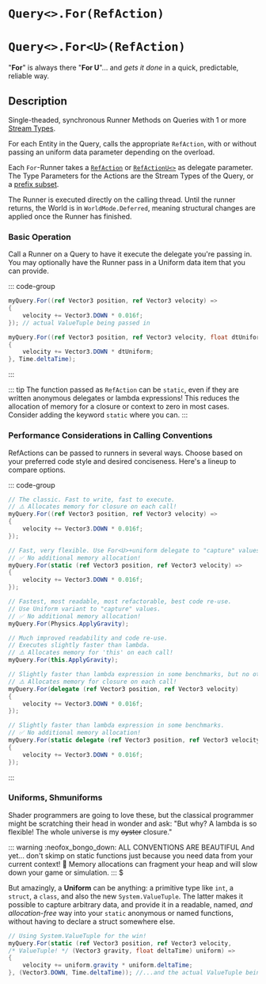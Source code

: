 # `Query<>.For(RefAction)`
# `Query<>.For<U>(RefAction)`

"**For**" is always there "**For U**"... and _gets it done_ in a quick, predictable, reliable way.  

## Description
Single-theaded, synchronous Runner Methods on Queries with 1 or more [Stream Types](StreamTypes.md).

For each Entity in the Query, calls the appropriate `RefAction`, with or without passing an uniform data parameter depending on the overload.

Each `For`-Runner takes a [`RefAction`](Delegates.md#refaction-and-refactionu) or [`RefActionU<>`](Delegates.md#refaction-and-refactionu) as delegate parameter. The Type Parameters for the Actions are the Stream Types of the Query, or a [prefix subset](Query.1-5.md#prefix-subsets).

The Runner is executed directly on the calling thread. Until the runner returns, the World is in `WorldMode.Deferred`, meaning structural changes are applied once the Runner has finished.

### Basic Operation

Call a Runner on a Query to have it execute the delegate you're passing in. You may optionally have the Runner pass in a Uniform data item that you can provide.

::: code-group
```cs [For(...) plain]
myQuery.For((ref Vector3 position, ref Vector3 velocity) => 
{
    velocity += Vector3.DOWN * 0.016f;
}); // actual ValueTuple being passed in
```

```cs [For&lt;U&gt;(...) with uniform]
myQuery.For((ref Vector3 position, ref Vector3 velocity, float dtUniform) => 
{
    velocity += Vector3.DOWN * dtUniform;
}, Time.deltaTime); 

```
:::

::: tip
The function passed as `RefAction` can be `static`, even if they are written anonymous delegates or lambda expressions! This reduces the allocation of memory for a closure or context to zero in most cases. Consider adding the keyword `static` where you can.
:::

### Performance Considerations in Calling Conventions

RefActions can be passed to runners in several ways. Choose based on your preferred code style and desired conciseness. Here's a lineup to compare options.

::: code-group
```cs [lambda]
// The classic. Fast to write, fast to execute.
// ⚠️ Allocates memory for closure on each call!
myQuery.For((ref Vector3 position, ref Vector3 velocity) => 
{
    velocity += Vector3.DOWN * 0.016f;
});
```

```cs [🥇 static lambda]
// Fast, very flexible. Use For<U>+uniform delegate to "capture" values.
// ✅ No additional memory allocation!
myQuery.For(static (ref Vector3 position, ref Vector3 velocity) =>
{
    velocity += Vector3.DOWN * 0.016f;
});
```

```cs [🎖️ static method]
// Fastest, most readable, most refactorable, best code re-use.
// Use Uniform variant to "capture" values.
// ✅ No additional memory allocation!
myQuery.For(Physics.ApplyGravity); 

```


```cs [🥉 named method]
// Much improved readability and code re-use.
// Executes slightly faster than lambda.
// ⚠️ Allocates memory for 'this' on each call!
myQuery.For(this.ApplyGravity); 

```

```cs [🥈 (static) delegate]
// Slightly faster than lambda expression in some benchmarks, but no other upside.
// ⚠️ Allocates memory for closure on each call!
myQuery.For(delegate (ref Vector3 position, ref Vector3 velocity) 
{
    velocity += Vector3.DOWN * 0.016f;
});

// Slightly faster than lambda expression in some benchmarks.
// ✅ No additional memory allocation!
myQuery.For(static delegate (ref Vector3 position, ref Vector3 velocity) 
{
    velocity += Vector3.DOWN * 0.016f;
});
```
:::


### Uniforms, Shmuniforms

Shader programmers are going to love these, but the classical programmer might be scratching their head in wonder and ask: "But why? A lambda is so flexible! The whole universe is my ~~oyster~~ closure."

::: warning :neofox_bongo_down: ALL CONVENTIONS ARE BEAUTIFUL
And yet... don't skimp on static functions just because you need data from your current context! 🦊 Memory allocations can fragment your heap and will slow down your game or simulation. 
:::
$

But amazingly, a **Uniform** can be anything: a primitive type like `int`, a `struct`, a `class`, and also the new `System.ValueTuple`. The latter makes it possible to capture arbitrary data, and provide it in a readable, named, *and allocation-free* way into your `static` anonymous or named functions, without having to declare a struct somewhere else.

```cs
// Using System.ValueTuple for the win!
myQuery.For(static (ref Vector3 position, ref Vector3 velocity, 
/* ValueTuple! */ (Vector3 gravity, float deltaTime) uniform) =>          
{
    velocity += uniform.gravity * uniform.deltaTime;
}, (Vector3.DOWN, Time.deltaTime)); //...and the actual ValueTuple being passed in
```


